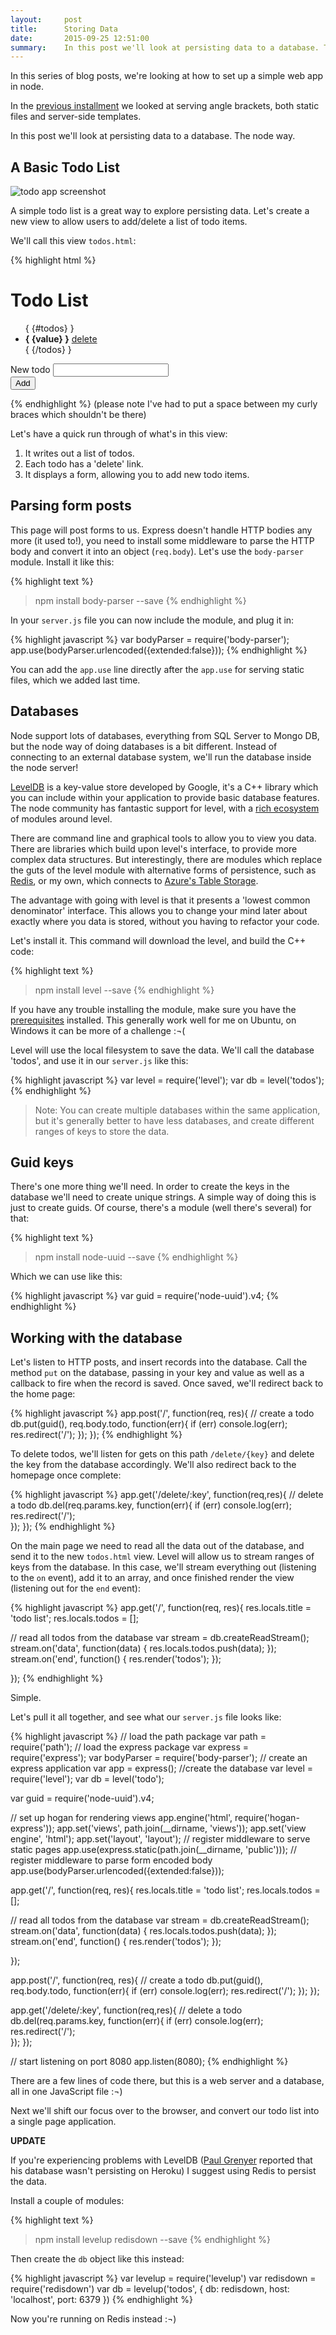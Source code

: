 ```yaml
---
layout:     post
title:      Storing Data
date:       2015-09-25 12:51:00
summary:    In this post we'll look at persisting data to a database. The node way.
---
```


In this series of blog posts, we're looking at how to set up a simple web app in node.

In the [previous installment](http://richorama.github.io/2015/09/21/serving-angle-brackets/) we looked at serving angle brackets, both static files and server-side templates.

In this post we'll look at persisting data to a database. The node way.

## A Basic Todo List

![todo app screenshot](/images/todo-screenshot.png)

A simple todo list is a great way to explore persisting data. Let's create a new view to allow users to add/delete a list of todo items.

We'll call this view `todos.html`:

{% highlight html %}
<div class="container">
  
  <h1>Todo List</h1>

  <ul>
    { {#todos} }    
      <li><strong>{ {value} }</strong> <a href="/delete/{ {key} }">delete</a></li>
    { {/todos} }
  </ul>

  <form method="POST" class="form-inline">
    <div class="form-group">
      <label>New todo</label>
      <input name="todo" type="text" class="form-control">
    </div>
    <button type="submit" class="btn btn-default">Add</button>
  </form>

</div>
{% endhighlight %}
(please note I've had to put a space between my curly braces which shouldn't be there)

Let's have a quick run through of what's in this view:

1. It writes out a list of todos.
1. Each todo has a 'delete' link.
1. It displays a form, allowing you to add new todo items.

## Parsing form posts

This page will post forms to us. Express doesn't handle HTTP bodies any more (it used to!), you need to install some middleware to parse the HTTP body and convert it into an object (`req.body`). Let's use the `body-parser` module. Install it like this:

{% highlight text %}
> npm install body-parser --save
{% endhighlight %}

In your `server.js` file you can now include the module, and plug it in:

{% highlight javascript %}
var bodyParser = require('body-parser');
app.use(bodyParser.urlencoded({extended:false}));
{% endhighlight %}

You can add the `app.use` line directly after the `app.use` for serving static files, which we added last time.

## Databases

Node support lots of databases, everything from SQL Server to Mongo DB, but the node way of doing databases is a bit different. Instead of connecting to an external database system, we'll run the database inside the node server!

[LevelDB](https://github.com/google/leveldb) is a key-value store developed by Google, it's a C++ library which you can include within your application to provide basic database features. The node community has fantastic support for level, with a [rich ecosystem](https://github.com/level/levelup/wiki/Modules) of modules around level.

There are command line and graphical tools to allow you to view you data. There are libraries which build upon level's interface, to provide more complex data structures. But interestingly, there are modules which replace the guts of the level module with alternative forms of persistence, such as [Redis](https://github.com/hmalphettes/redisdown), or my own, which connects to [Azure's Table Storage](https://github.com/richorama/azureleveldown).

The advantage with going with level is that it presents a 'lowest common denominator' interface. This allows you to change your mind later about exactly where you data is stored, without you having to refactor your code.

Let's install it. This command will download the level, and build the C++ code:

{% highlight text %}
> npm install level --save
{% endhighlight %}

If you have any trouble installing the module, make sure you have the [prerequisites](https://github.com/nodejs/node-gyp#installation) installed. This generally work well for me on Ubuntu, on Windows it can be more of a challenge :¬(

Level will use the local filesystem to save the data. We'll call the database 'todos', and use it in our `server.js` like this:

{% highlight javascript %}
var level = require('level');
var db = level('todos');
{% endhighlight %}

> Note: You can create multiple databases within the same application, but it's generally better to have less databases, and create different ranges of keys to store the data.

## Guid keys

There's one more thing we'll need. In order to create the keys in the database we'll need to create unique strings. A simple way of doing this is just to create guids. Of course, there's a module (well there's several) for that:

{% highlight text %}
> npm install node-uuid --save
{% endhighlight %}

Which we can use like this:

{% highlight javascript %}
var guid = require('node-uuid').v4;
{% endhighlight %}

## Working with the database

Let's listen to HTTP posts, and insert records into the database. Call the method `put` on the database, passing in your key and value as well as a callback to fire when the record is saved. Once saved, we'll redirect back to the home page:

{% highlight javascript %}
app.post('/', function(req, res){
  // create a todo
  db.put(guid(), req.body.todo, function(err){
    if (err) console.log(err);
    res.redirect('/');
  });
});
{% endhighlight %}

To delete todos, we'll listen for gets on this path `/delete/{key}` and delete the key from the database accordingly. We'll also redirect back to the homepage once complete:

{% highlight javascript %}
app.get('/delete/:key', function(req,res){
  // delete a todo
  db.del(req.params.key, function(err){
    if (err) console.log(err);
    res.redirect('/');  
  });
});
{% endhighlight %}

On the main page we need to read all the data out of the database, and send it to the new `todos.html` view. Level will allow us to stream ranges of keys from the database. In this case, we'll stream everything out (listening to the `on` event), add it to an array, and once finished render the view (listening out for the `end` event):

{% highlight javascript %}
app.get('/', function(req, res){
  res.locals.title = 'todo list';
  res.locals.todos = [];
  
  // read all todos from the database
  var stream = db.createReadStream();
  stream.on('data', function(data) {
    res.locals.todos.push(data);
  });
  stream.on('end', function() {
    res.render('todos');
  });
  
});
{% endhighlight %}

Simple.

Let's pull it all together, and see what our `server.js` file looks like:

{% highlight javascript %}
// load the path package
var path = require('path');
// load the express package
var express = require('express');
var bodyParser = require('body-parser');
// create an express application 
var app = express();
//create the database
var level = require('level');
var db = level('todo');

var guid = require('node-uuid').v4;

// set up hogan for rendering views
app.engine('html', require('hogan-express'));
app.set('views', path.join(__dirname, 'views'));
app.set('view engine', 'html');
app.set('layout', 'layout');
// register middleware to serve static pages
app.use(express.static(path.join(__dirname, 'public')));
// register middleware to parse form encoded body
app.use(bodyParser.urlencoded({extended:false}));

app.get('/', function(req, res){
  res.locals.title = 'todo list';
  res.locals.todos = [];
  
  // read all todos from the database
  var stream = db.createReadStream();
  stream.on('data', function(data) {
    res.locals.todos.push(data);
  });
  stream.on('end', function() {
    res.render('todos');
  });
  
});

app.post('/', function(req, res){
  // create a todo
  db.put(guid(), req.body.todo, function(err){
    if (err) console.log(err);
    res.redirect('/');
  });
});

app.get('/delete/:key', function(req,res){
  // delete a todo
  db.del(req.params.key, function(err){
    if (err) console.log(err);
    res.redirect('/');  
  });
});

// start listening on port 8080
app.listen(8080);
{% endhighlight %}

There are a few lines of code there, but this is a web server and a database, all in one JavaScript file :¬)

Next we'll shift our focus over to the browser, and convert our todo list into a single page application.

__UPDATE__

If you're experiencing problems with LevelDB ([Paul Grenyer](http://paulgrenyer.blogspot.co.uk/) reported that his database wasn't persisting on Heroku) I suggest using Redis to persist the data.

Install a couple of modules:

{% highlight text %}
> npm install levelup redisdown --save
{% endhighlight %}

Then create the `db` object like this instead:

{% highlight javascript %}
var levelup = require('levelup')
var redisdown = require('redisdown')
var db = levelup('todos', { db: redisdown, host: 'localhost', port: 6379 })
{% endhighlight %}

Now you're running on Redis instead :¬)
